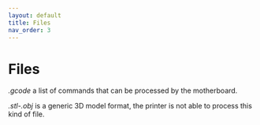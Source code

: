 ```yaml
---
layout: default
title: Files
nav_order: 3
---
```


# Files

*.gcode*
a list of commands that can be processed by the motherboard.

*.stl-.obj*
is a generic 3D model format, the printer is not able to process this kind of file.
